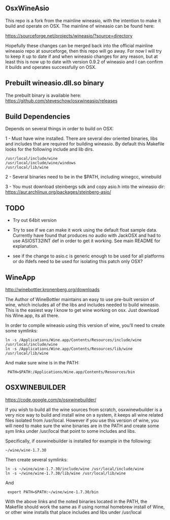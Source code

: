 OsxWineAsio
-----------
This repo is a fork from the mainline wineasio, with the intention to make it build and operate on OSX.  The mainline of wineasio can be found here:

  https://sourceforge.net/projects/wineasio/?source=directory

Hopefully these changes can be merged back into the official mainline wineasio repo at sourceforge, then this repo will go away.  For now I will try to keep it up to date if and when wineasio changes for any reason, but at least this is now up to date with version 0.9.2 of wineasio and I can confirm it builds and operates successfully on OSX.

Prebuilt wineasio.dll.so binary
---------------
The prebuilt binary is available here: https://github.com/steveschow/osxwineasio/releases

Build Dependencies
------------------
Depends on several things in order to build on OSX:

1 - Must have wine installed.  There are several dev oriented binaries, libs
    and includes that are required for building wineasio.  By default this
    Makefile looks for the following include and lib dirs.

    /usr/local/include/wine
    /usr/local/include/wine/windows
    /usr/local/lib/wine

2 - Several binaries need to be in the $PATH, including winegcc, winebuild

3 - You must download steinbergs sdk and copy asio.h into the wineasio dir: https://aur.archlinux.org/packages/steinberg-asio/


TODO
----
- Try out 64bit version

- Try to see if we can make it work using the default float sample data.  Currently have found that produces no audio with JackOSX and had to use ASIOST32INT def in order to get it working.  See main README for explanation.

- see if the change to asio.c is generic enough to be used for all platforms or do ifdefs need to be used for isolating this patch only OSX?

WineApp
-------
http://winebottler.kronenberg.org/downloads

The Author of WineBottler maintains an easy to use pre-built version of wine, which includes all of the libs and includes needed to build wineasio.  This is the easiest way I know to get wine working on osx.  Just download his Wine.app, its all there.

In order to compile wineasio using this version of wine, you'll need to create some symlinks:

    ln -s /Applications/Wine.app/Contents/Resources/include/wine /usr/local/include/wine
    ln -s /Applications/Wine.app/Contents/Resources/lib/wine /usr/local/lib/wine

And make sure wine is in the PATH:

     PATH=$PATH:/Applications/Wine.app/Contents/Resources/bin
     
OSXWINEBUILDER
--------------
https://code.google.com/p/osxwinebuilder/

If you wish to build all the wine sources from scratch, osxwinewbuilder is a very nice way to build and install wine on a system, it
keeps all wine related files isolated from /usr/local.  However if you use
this version of wine, you will need to make sure the wine binaries are in the
PATH and create some sym links under /usr/local that point to some includes
and libs.

Specifically, if osxwinebuilder is installed for example in the following:

    ~/wine/wine-1.7.30

Then create several symlinks:

    ln -s ~/wine/wine-1.7.30/include/wine /usr/local/include/wine
    ln -s ~/wine/wine-1.7.30/lib/wine /usr/local/lib/wine

And

     export PATH=$PATH:~/wine/wine-1.7.30/bin
     
With the above links and the noted binaries located in the PATH, the Makefile should work the same as if using normal homebrew install of Wine, or other wine installs that place includes and libs under /usr/local

